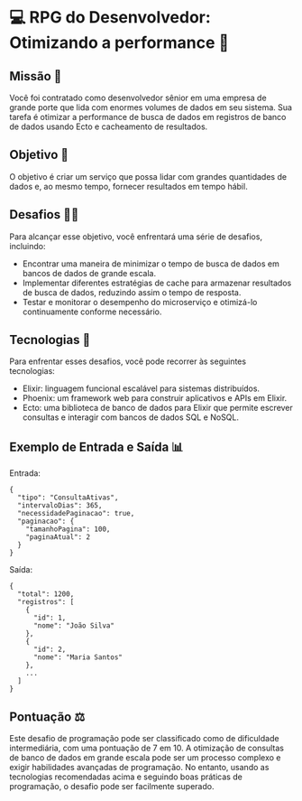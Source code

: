 # 💻 RPG do Desenvolvedor: Otimizando a performance 🚀

## Missão 💼

Você foi contratado como desenvolvedor sênior em uma empresa de grande porte que lida com enormes volumes de dados em seu sistema. Sua tarefa é otimizar a performance de busca de dados em registros de banco de dados usando Ecto e cacheamento de resultados.

## Objetivo 🎯

O objetivo é criar um serviço que possa lidar com grandes quantidades de dados e, ao mesmo tempo, fornecer resultados em tempo hábil.

## Desafios 🧗‍♂️

Para alcançar esse objetivo, você enfrentará uma série de desafios, incluindo:

- Encontrar uma maneira de minimizar o tempo de busca de dados em bancos de dados de grande escala.
- Implementar diferentes estratégias de cache para armazenar resultados de busca de dados, reduzindo assim o tempo de resposta.
- Testar e monitorar o desempenho do microserviço e otimizá-lo continuamente conforme necessário.

## Tecnologias 🧰

Para enfrentar esses desafios, você pode recorrer às seguintes tecnologias:

- Elixir: linguagem funcional escalável para sistemas distribuídos.
- Phoenix: um framework web para construir aplicativos e APIs em Elixir.
- Ecto: uma biblioteca de banco de dados para Elixir que permite escrever consultas e interagir com bancos de dados SQL e NoSQL.

## Exemplo de Entrada e Saída 📊

Entrada:

```
{
  "tipo": "ConsultaAtivas",
  "intervaloDias": 365,
  "necessidadePaginacao": true,
  "paginacao": {
    "tamanhoPagina": 100,
    "paginaAtual": 2
  }
}
```

Saída:

```
{
  "total": 1200,
  "registros": [
    {
      "id": 1,
      "nome": "João Silva"
    },
    {
      "id": 2,
      "nome": "Maria Santos"
    },
    ...
  ]
}
```

## Pontuação ⚖️

Este desafio de programação pode ser classificado como de dificuldade intermediária, com uma pontuação de 7 em 10. A otimização de consultas de banco de dados em grande escala pode ser um processo complexo e exigir habilidades avançadas de programação. No entanto, usando as tecnologias recomendadas acima e seguindo boas práticas de programação, o desafio pode ser facilmente superado.